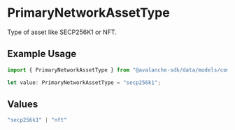 # PrimaryNetworkAssetType

Type of asset like SECP256K1 or NFT.

## Example Usage

```typescript
import { PrimaryNetworkAssetType } from "@avalanche-sdk/data/models/components";

let value: PrimaryNetworkAssetType = "secp256k1";
```

## Values

```typescript
"secp256k1" | "nft"
```